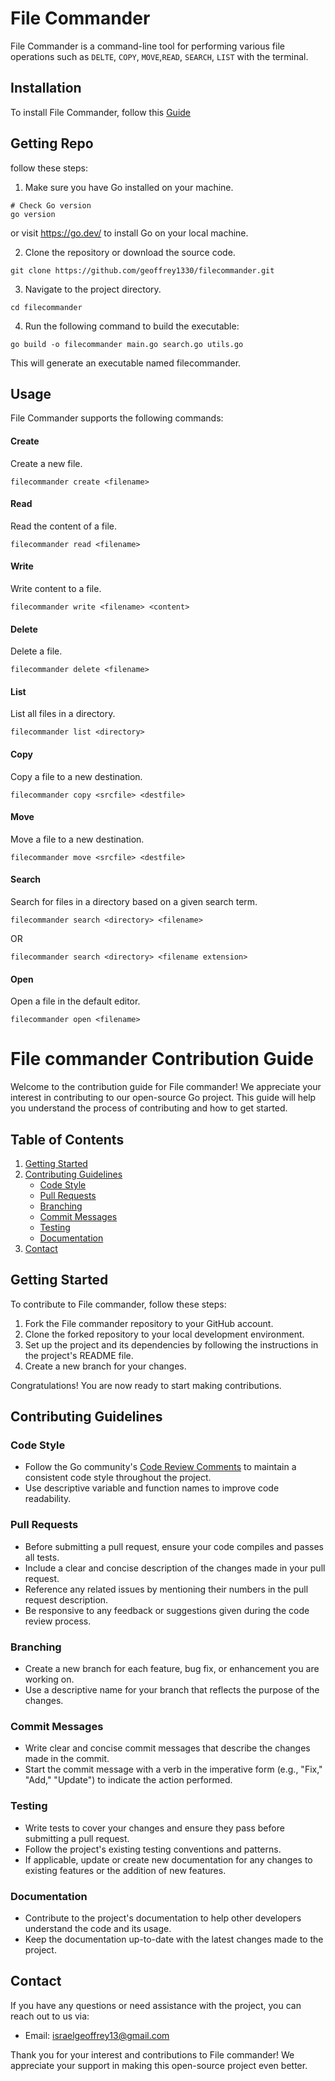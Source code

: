 # File Commander

File Commander is a command-line tool for performing various file operations such as `DELTE`, `COPY`, `MOVE`,`READ`, `SEARCH`, `LIST` with the terminal.

## Installation

To install File Commander, follow this [Guide](https://github.com/geoffrey1330/filecommander/blob/main/Installation.md)

## Getting Repo

follow these steps:

1. Make sure you have Go installed on your machine.

```shell
# Check Go version
go version
```

or visit https://go.dev/ to install Go on your local machine.

2. Clone the repository or download the source code.

```shell
git clone https://github.com/geoffrey1330/filecommander.git
```

3. Navigate to the project directory.

```shell
cd filecommander
```

4. Run the following command to build the executable:

```shell
go build -o filecommander main.go search.go utils.go
```

This will generate an executable named filecommander.

## Usage

File Commander supports the following commands:

#### Create

Create a new file.

```shell
filecommander create <filename>
```

#### Read

Read the content of a file.

```shell
filecommander read <filename>
```

#### Write

Write content to a file.

```shell
filecommander write <filename> <content>
```

#### Delete

Delete a file.

```shell
filecommander delete <filename>
```

#### List

List all files in a directory.

```shell
filecommander list <directory>
```

#### Copy

Copy a file to a new destination.

```shell
filecommander copy <srcfile> <destfile>
```

#### Move

Move a file to a new destination.

```shell
filecommander move <srcfile> <destfile>
```

#### Search

Search for files in a directory based on a given search term.

```shell
filecommander search <directory> <filename>
```

OR

```shell
filecommander search <directory> <filename extension>
```

#### Open

Open a file in the default editor.

```shell
filecommander open <filename>
```

# File commander Contribution Guide

Welcome to the contribution guide for File commander! We appreciate your interest in contributing to our open-source Go project. This guide will help you understand the process of contributing and how to get started.

## Table of Contents

1. [Getting Started](#getting-started)
2. [Contributing Guidelines](#contributing-guidelines)
   - [Code Style](#code-style)
   - [Pull Requests](#pull-requests)
   - [Branching](#branching)
   - [Commit Messages](#commit-messages)
   - [Testing](#testing)
   - [Documentation](#documentation)
3. [Contact](#contact)

## Getting Started

To contribute to File commander, follow these steps:

1. Fork the File commander repository to your GitHub account.
2. Clone the forked repository to your local development environment.
3. Set up the project and its dependencies by following the instructions in the project's README file.
4. Create a new branch for your changes.

Congratulations! You are now ready to start making contributions.

## Contributing Guidelines

### Code Style

- Follow the Go community's [Code Review Comments](https://github.com/golang/go/wiki/CodeReviewComments) to maintain a consistent code style throughout the project.
- Use descriptive variable and function names to improve code readability.

### Pull Requests

- Before submitting a pull request, ensure your code compiles and passes all tests.
- Include a clear and concise description of the changes made in your pull request.
- Reference any related issues by mentioning their numbers in the pull request description.
- Be responsive to any feedback or suggestions given during the code review process.

### Branching

- Create a new branch for each feature, bug fix, or enhancement you are working on.
- Use a descriptive name for your branch that reflects the purpose of the changes.

### Commit Messages

- Write clear and concise commit messages that describe the changes made in the commit.
- Start the commit message with a verb in the imperative form (e.g., "Fix," "Add," "Update") to indicate the action performed.

### Testing

- Write tests to cover your changes and ensure they pass before submitting a pull request.
- Follow the project's existing testing conventions and patterns.
- If applicable, update or create new documentation for any changes to existing features or the addition of new features.

### Documentation

- Contribute to the project's documentation to help other developers understand the code and its usage.
- Keep the documentation up-to-date with the latest changes made to the project.

## Contact

If you have any questions or need assistance with the project, you can reach out to us via:

- Email: [israelgeoffrey13@gmail.com](mailto:israelgeoffrey13@gmail.com)

Thank you for your interest and contributions to File commander! We appreciate your support in making this open-source project even better.
